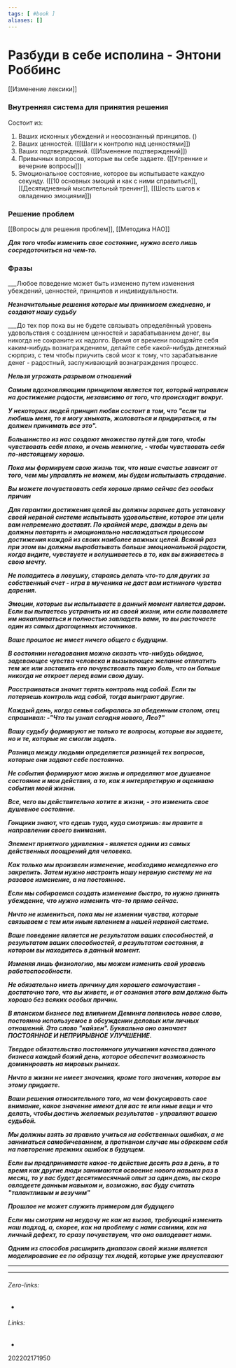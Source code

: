 ```yaml
---
tags: [ #book ]
aliases: []
---
```

# Разбуди в себе исполина - Энтони Роббинс
[[Изменение лексики]]
### Внутренняя система для принятия решения
Состоит из:
1. Ваших исконных убеждений и неосознанный принципов. ()
2. Ваших ценностей. ([[Шаги к контролю над ценностями]])
3. Ваших подтверждений. ([[Изменение подтверждений]])
4. Привычных вопросов, которые вы себе задаете. ([[Утренние и вечерние вопросы]])
5. Эмоциональное состояние, которое вы испытываете каждую секунду. ([[10 основных эмоций и как с ними справиться]], [[Десятидневный мыслительный тренинг]], [[Шесть шагов к овладению эмоциями]])

### Решение проблем
[[Вопросы для решения проблем]], [[Методика НАО]]


___Для того чтобы изменить свое состояние, нужно всего лишь сосредоточиться на чем-то.___

### Фразы

___Любое поведение может быть изменено путем изменения убеждений, ценностей, принципов и индивидуальности. 

___Незначительные решения которые мы принимаем ежедневно, и создают нашу судьбу___

___До тех пор пока вы не будете связывать определённый уровень удовольствия с созданием ценностей и зарабатыванием денег, вы никогда не сохраните их надолго. Время от времени поощряйте себя каким-нибудь вознаграждением, делайте себе какой-нибудь денежный сюрприз, с тем чтобы приучить свой мозг к тому, что зарабатывание денег - радостный, заслуживающий вознаграждения процесс.

___Нельзя угрожать разрывом отношений___

___Самым вдохновляющим принципом является тот, который направлен на достижение радости, независимо от того, что происходит вокруг.___

___У некоторых людей принцип любви состоит в том, что "если ты любишь меня, то я могу хныкать, жаловаться и придираться, а ты должен принимать все это".___

___Большинство из нас создают множество путей для того, чтобы чувствовать себя плохо, и очень немногие, - чтобы чувствовать себя по-настоящему хорошо.___

___Пока мы формируем свою жизнь так, что наше счастье зависит от того, чем мы управлять не можем, мы будем испытывать страдание.___

___Вы можете почувствовать себя хорошо прямо сейчас без особых причин___

___Для гарантии достижения целей вы должны заранее дать установку своей нервной системе испытывать удовольствие, которое эти цели вам непременно доставят. По крайней мере, дважды в день вы должны повторять и эмоционально наслаждаться процессом достижения каждой из своих наиболее важных целей. Всякий раз при этом вы должны вырабатывать больше эмоциональной радости, когда видите, чувствуете и вслушиваетесь в то, как вы вживаетесь в свою мечту.___

___Не попадитесь в ловушку, стараясь делать что-то для других за собственный счет - игра в мученика не даст вам истинного чувства дарения.___

___Эмоции, которые вы испытываете в данный момент является даром. Если вы пытаетесь устранить их из своей жизни, или если позволяете им накапливаться и полностью завладеть вами, то вы расточаете один из самых драгоценных источников.___

___Ваше прошлое не имеет ничего общего с будущим.___

___В состоянии негодования можно сказать что-нибудь обидное, задевающее чувства человека и вызывающее желание отплатить тем же или заставить его почувствовать такую боль, что он больше никогда не откроет перед вами свою душу.___

___Расстраиваться значит терять контроль над собой.  Если ты потеряешь контроль над собой, тогда выиграют другие.___ 

___Каждый день, когда семья собиралась за обеденным столом, отец спрашивал: -"Что ты узнал сегодня нового, Лео?"___

___Вашу судьбу формируют не только те вопросы, которые вы задаете, но и те, которые не смогли задать.___

___Разница между людьми определяется разницей тех вопросов, которые они задают себе постоянно.___

___Не события формируют мою жизнь и определяют мое душевное состояние и мои действия, а то, как я интерпретирую и оцениваю события моей жизни.___

___Все, чего вы действительно хотите в жизни, - это изменить свое душевное состояние.___

___Гонщики знают, что едешь туда, куда смотришь: вы правите в направлении своего внимания.___

___Элемент приятного удивления - является одним из самых действенных поощрений для человека.___

___Как только мы произвели изменение, необходимо немедленно его закрепить. Затем нужно настроить нашу нервную систему не на разовое изменение, а на постоянное.___

___Если мы собираемся создать изменение быстро, то нужно принять убеждение, что нужно изменить что-то прямо сейчас.___

___Ничто не измениться, пока мы не изменим чувства, которые связываем с тем или иным явлением в нашей нервной системе.___

___Ваше поведение является не результатом ваших способностей, а результатом ваших способностей, а результатом состояния, в котором вы находитесь в данный момент.___

___Изменяя лишь физиологию, мы можем изменить свой уровень работоспособности.___

___Не обязательно иметь причину для хорошего самочувствия - достаточно того, что вы живете, и от сознания этого вам должно быть хорошо без всяких особых причин.___

___В японском бизнесе под влиянием Деминга появилось новое слово, постоянно используемое в обсуждении деловых или личных отношений. Это слово "кайзен". Буквально оно означает ПОСТОЯННОЕ И НЕПРИРЫВНОЕ УЛУЧШЕНИЕ.___

___Твердое обязательство постоянного улучшения качества данного бизнеса каждый божий день, которое обеспечит возможность доминировать на мировых рынках.___

___Ничто в жизни не имеет значения, кроме того значения, которое вы этому придаете.___

___Ваши решения относительного того, на чем фокусировать свое внимание, какое значение имеют для вас те или иные вещи и что делать, чтобы достичь желаемых результатов - управляют вашею судьбой.___

___Мы должны взять за правило учиться на собственных ошибках, а не заниматься самобичеванием, в противном случае мы обрекаем себя на повторение прежних ошибок в будущем.___

___Если вы предпринимаете какое-то действие десять раз в день, в то время как другие люди занимаются освоение нового навыка раз в месяц, то у вас будет десятимесячный опыт за один день, вы скоро овладеете данным навыком и, возможно, вас буду считать "талантливым и везучим"___

___Прошлое не может служить примером для будущего___

___Если мы смотрим на неудачу не как на вызов, требующий изменить наш подход, а, скорее, как на проблему с нами самими, как на личный дефект, то сразу почувствуем, что она овладевает нами.___

___Одним из способов расширить диапазон своей жизни является моделирование ее по образцу тех людей, которые уже преуспевают___



___



___
###### Zero-links:
-
###### Links:
-

202202171950